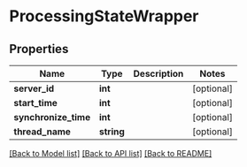 # ProcessingStateWrapper

## Properties
Name | Type | Description | Notes
------------ | ------------- | ------------- | -------------
**server_id** | **int** |  | [optional] 
**start_time** | **int** |  | [optional] 
**synchronize_time** | **int** |  | [optional] 
**thread_name** | **string** |  | [optional] 

[[Back to Model list]](../README.md#documentation-for-models) [[Back to API list]](../README.md#documentation-for-api-endpoints) [[Back to README]](../README.md)


